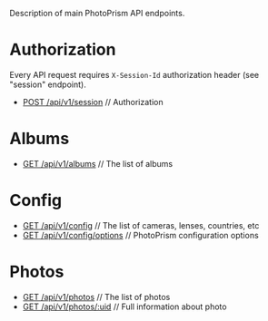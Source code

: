 Description of main PhotoPrism API endpoints.

# Authorization
Every API request requires `X-Session-Id` authorization header (see "session" endpoint).

- [POST /api/v1/session](auth/create-session.md) // Authorization

# Albums
- [GET /api/v1/albums](albums/get-albums.md) // The list of albums

# Config
- [GET /api/v1/config](config/get-config.md) // The list of cameras, lenses, countries, etc
- [GET /api/v1/config/options](config/get-config-options.md) // PhotoPrism configuration options

# Photos
- [GET /api/v1/photos](photos/get-photos.md) // The list of photos
- [GET /api/v1/photos/:uid](photos/get-photo.md) // Full information about photo